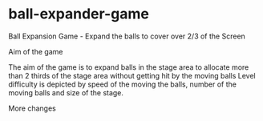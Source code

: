 # ball-expander-game
Ball Expansion Game - Expand the balls to cover over 2/3 of the Screen

Aim of the game

The aim of the game is to expand balls in the stage area to allocate more than 2 thirds of the stage area without getting hit by the moving balls
Level difficulty is depicted by speed of the moving the balls, number of the moving balls and size of the stage. 

More changes
